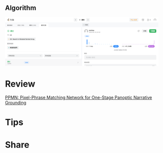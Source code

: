 ## Algorithm

![ianxiao-2023-04-16-lc.png](../../images/temp/ianxiao-2023-04-16-lc.png)


# Review

[PPMN: Pixel-Phrase Matching Network for One-Stage Panoptic Narrative Grounding](https://arxiv.org/abs/2208.05647)

# Tips

# Share
